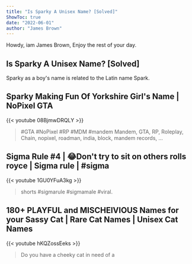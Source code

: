 ```yaml
---
title: "Is Sparky A Unisex Name? [Solved]"
ShowToc: true 
date: "2022-06-01"
author: "James Brown" 
---
```


Howdy, iam James Brown, Enjoy the rest of your day.
## Is Sparky A Unisex Name? [Solved]
Sparky as a boy's name is related to the Latin name Spark.

## Sparky Making Fun Of Yorkshire Girl's Name | NoPixel GTA
{{< youtube 08BjmwDRQLY >}}
>#GTA #NoPixel #RP #MDM #mandem Mandem, GTA, RP, Roleplay, Chain, nopixel, roadman, india, block, mandem records, ...

## Sigma Rule #4 | 😂Don't try to sit on others rolls royce | Sigma rule | #sigma
{{< youtube 1GU0YFuA3kg >}}
>shorts #sigmarule #sigmamale #viral.

## 180+ PLAYFUL and MISCHEIVIOUS Names for your Sassy Cat | Rare Cat Names | Unisex Cat Names
{{< youtube hKQZossEeks >}}
>Do you have a cheeky cat in need of a 

